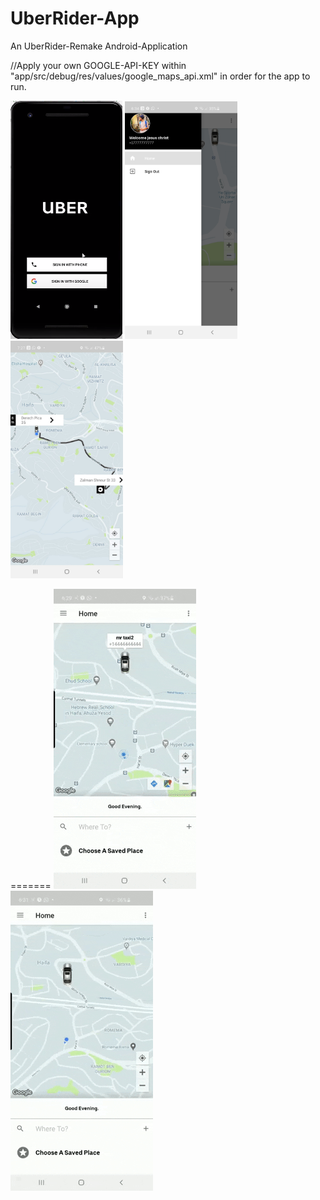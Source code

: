 # UberRider-App
An UberRider-Remake Android-Application

//Apply your own GOOGLE-API-KEY within "app/src/debug/res/values/google_maps_api.xml"  in order for the app to run.


![alt text](https://github.com/niryakub/UberRider-App/blob/master/readmepics/mainscreen.png) <img src="https://github.com/niryakub/UberRider-App/blob/master/readmepics/drawerbar.jpeg" height="380" width="180"> <img src="https://github.com/niryakub/UberRider-App/blob/master/readmepics/estimatedroute.jpeg" height="380" width="180">



=======
![alt_text](https://github.com/niryakub/UberRider-App/blob/master/readmepics/Animated%20GIF-downsized_large%20(1).gif) ![alt_text](https://github.com/niryakub/UberRider-App/blob/master/readmepics/Animated%20GIF-downsized_large.gif)



